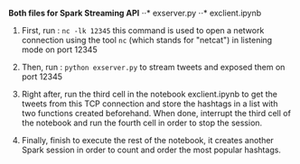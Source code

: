 **Both files for Spark Streaming API**
⋅⋅* exserver.py
⋅⋅* exclient.ipynb

1. First, run :  `nc -lk 12345` this command is used to open a network connection using the tool `nc` (which stands for "netcat") in listening mode on port 12345 

2. Then, run : `python exserver.py` to stream tweets and exposed them on port 12345

3. Right after, run the third cell in the notebook exclient.ipynb to get the tweets from this TCP connection and store the hashtags in a list with two functions created beforehand.
When done, interrupt the third cell of the notebook and run the fourth cell in order to stop the session.

4. Finally, finish to execute the rest of the notebook, it creates another Spark session in order to count and order the most popular hashtags.